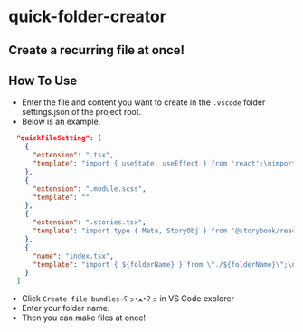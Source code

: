 # quick-folder-creator

## Create a recurring file at once!

## How To Use

- Enter the file and content you want to create in the `.vscode` folder settings.json of the project root.
- Below is an example.

```json
  "quickFileSetting": [
    {
      "extension": ".tsx",
      "template": "import { useState, useEffect } from 'react';\nimport classNames from 'classnames/bind';\nimport style from './${folderName}.module.scss'\n\nconst cx = classNames.bind(style);\n\ninterface Props {\n\t\n}\n\nconst ${folderName} = ({}: Props) => {\n\treturn (\n\t\t\n\t);\n}\n\nexport { ${folderName} };"
    },
    {
      "extension": ".module.scss",
      "template": ""
    },
    {
      "extension": ".stories.tsx",
      "template": "import type { Meta, StoryObj } from '@storybook/react';\nimport { ${folderName} } from './${folderName}';\n\nconst meta: Meta<typeof ${folderName}> = {\n\tcomponent: ${folderName},\n\targTypes: {\n\t\t\n}\n\t};\n\nexport default meta;\ntype Story = StoryObj<typeof ${folderName}>;\n\nexport const Default: Story = {\n\targs: {\n\t\t\n\t}\n};"
    },
    {
      "name": "index.tsx",
      "template": "import { ${folderName} } from \"./${folderName}\";\n\nexport { ${folderName} };\n"
    }
  ]
```

- Click `Create file bundles~ʕっ•ﻌ•ʔっ` in VS Code explorer
- Enter your folder name.
- Then you can make files at once!
